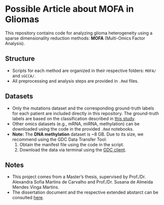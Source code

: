 # Possible Article about MOFA in Gliomas

This repository contains code for analyzing glioma heterogeneity using a sparse dimensionality reduction methods: **MOFA** (Multi-Omics Factor Analysis).

## Structure
- Scripts for each method are organized in their respective folders: `MOFA/` and `sGCCA/`.
- All preprocessing and analysis steps are provided in `.Rmd` files.

## Datasets
- Only the mutations dataset and the corresponding ground-truth labels for each patient are included directly in this repository. The ground-truth labels are based on the classification described in [this study](https://www.biorxiv.org/content/10.1101/2023.02.19.529134v3.full.pdf).
- Other omics datasets (e.g., mRNA, miRNA, methylation) can be downloaded using the code in the provided `.Rmd` notebooks.
- **Note:** The **DNA methylation** dataset is ~8 GB. Due to its size, we recommend using the GDC Data Transfer Tool:
  1. Obtain the manifest file using the code in the script.
  2. Download the data via terminal using the [GDC client](https://gdc.cancer.gov/access-data/gdc-data-transfer-tool).


## Notes
- This project comes from a Master’s thesis, supervised by Prof./Dr. Alexandra Sofia Martins de Carvalho and Prof./Dr. Susana de Almeida Mendes Vinga Martins.
- The dissertation document and the respective extended abstarct can be consulted [here](https://fenix.tecnico.ulisboa.pt/cursos/mecd/dissertacao/1972678479056529). 

